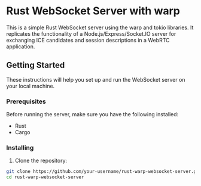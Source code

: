 # Rust WebSocket Server with warp

This is a simple Rust WebSocket server using the warp and tokio libraries. It replicates the functionality of a Node.js/Express/Socket.IO server for exchanging ICE candidates and session descriptions in a WebRTC application.

## Getting Started

These instructions will help you set up and run the WebSocket server on your local machine.

### Prerequisites

Before running the server, make sure you have the following installed:

- Rust
- Cargo

### Installing

1. Clone the repository:

```bash
git clone https://github.com/your-username/rust-warp-websocket-server.git
cd rust-warp-websocket-server
